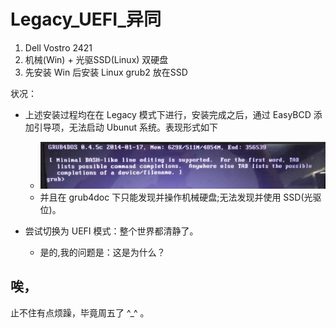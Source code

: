 # Legacy_UEFI_异同

1. Dell Vostro 2421
2. 机械(Win) + 光驱SSD(Linux) 双硬盘
3. 先安装 Win 后安装 Linux grub2 放在SSD

状况：
- 上述安装过程均在在 Legacy 模式下进行，安装完成之后，通过 EasyBCD 添加引导项，无法启动 Ubunut 系统。表现形式如下
    - ![grub4doc.jpg](Image/grub4doc.jpg)
    - 并且在 grub4doc 下只能发现并操作机械硬盘;无法发现并使用 SSD(光驱位)。

- 尝试切换为 UEFI 模式：整个世界都清静了。
    - 是的,我的问题是：这是为什么？

## 唉，
止不住有点烦躁，毕竟周五了 ^_^ 。 